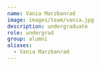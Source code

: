 ```yaml
---
name: Vania Marzbanrad
image: images/team/vania.jpg
description: undergraduate
role: undergrad
group: alumni
aliases:
  - Vania Marzbanrad
---
```


